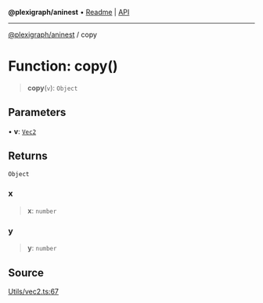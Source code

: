 **@plexigraph/aninest** • [Readme](../README.md) \| [API](../globals.md)

***

[@plexigraph/aninest](../README.md) / copy

# Function: copy()

> **copy**(`v`): `Object`

## Parameters

• **v**: [`Vec2`](../type-aliases/Vec2.md)

## Returns

`Object`

### x

> **x**: `number`

### y

> **y**: `number`

## Source

[Utils/vec2.ts:67](https://github.com/plexigraph/aninest/blob/b607a0c/src/Utils/vec2.ts#L67)
